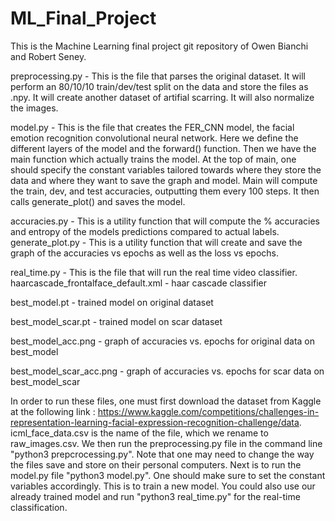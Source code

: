 # ML_Final_Project

This is the Machine Learning final project git repository of Owen Bianchi and Robert Seney.

preprocessing.py - This is the file that parses the original dataset.  It will perform an 80/10/10 train/dev/test split on the data and store the files as .npy.  It will create another dataset of artifial scarring.  It will also normalize the images.

model.py - This is the file that creates the FER_CNN model, the facial emotion recognition convolutional neural network.  Here we define the different layers of the model and the forward() function.  Then we have the main function which actually trains the model.  At the top of main, one should specify the constant variables tailored towards where they store the data and where they want to save the graph and model.  Main will compute the train, dev, and test accuracies, outputting them every 100 steps.  It then calls generate_plot() and saves the model.

accuracies.py - This is a utility function that will compute the % accuracies and entropy of the models predictions compared to actual labels.
generate_plot.py - This is a utility function that will create and save the graph of the accuracies vs epochs as well as the loss vs epochs.

real_time.py - This is the file that will run the real time video classifier.
haarcascade_frontalface_default.xml - haar cascade classifier

best_model.pt - trained model on original dataset

best_model_scar.pt - trained model on scar dataset

best_model_acc.png - graph of accuracies vs. epochs for original data on best_model

best_model_scar_acc.png - graph of accuracies vs. epochs for scar data on best_model_scar

In order to run these files, one must first download the dataset from Kaggle at the following link : https://www.kaggle.com/competitions/challenges-in-representation-learning-facial-expression-recognition-challenge/data.  icml_face_data.csv is the name of the file, which we rename to raw_images.csv.  We then run the preprocessing.py file in the command line "python3 prepcrocessing.py".  Note that one may need to change the way the files save and store on their personal computers.  Next is to run the model.py file "python3 model.py".  One should make sure to set the constant variables accordingly.  This is to train a new model. You could also use our already trained model and run "python3 real_time.py" for the real-time classification.
